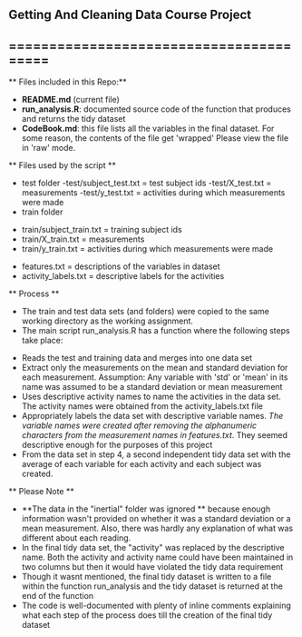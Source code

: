 ## Getting And Cleaning Data Course Project
## ========================================

** Files included in this Repo:**

- **README.md** (current file)
- **run_analysis.R**: documented source code of the function that produces and returns the tidy dataset
- **CodeBook.md**: this file lists all the variables in the final dataset. For some reason, the contents of the file get 'wrapped' Please view the file in 'raw' mode.

** Files used by the script ** 

* test folder
-test/subject_test.txt = test subject ids 
-test/X_test.txt = measurements
-test/y_test.txt = activities during which measurements were made
* train folder
- train/subject_train.txt = training subject ids
- train/X_train.txt = measurements
- train/y_train.txt = activities during which measurements were made
* features.txt = descriptions of the variables in dataset
* activity_labels.txt = descriptive labels for the activities

** Process **

* The train and test data sets (and folders) were copied to the same working directory as the working assignment. 
* The main script run_analysis.R has a function where the following steps take place:
- Reads the test and training data and merges into one data set
- Extract only the measurements on the mean and standard deviation for each measurement. Assumption: Any variable with 'std' or 'mean' in its name was assumed to be a standard deviation or mean measurement
- Uses descriptive activity names to name the activities in the data set. The activity names were obtained from the activity_labels.txt file
- Appropriately labels the data set with descriptive variable names. _The variable names were created after removing the alphanumeric characters from the measurement names in features.txt_. They seemed descriptive enough for the purposes of this project
- From the data set in step 4, a second independent tidy data set with the average of each variable for each activity and each subject was created.  

** Please Note **

- **The data in the "inertial" folder was ignored ** because enough information wasn't provided on whether it was a standard deviation or a mean measurement. Also, there was hardly any explanation of what was different about each reading. 
- In the final tidy data set, the "activity" was replaced by the descriptive name. Both the activity and activity name could have been maintained in two columns but then it would have violated the tidy data requirement
- Though it wasnt mentioned, the final tidy dataset is written to a file within the function run_analysis and the tidy dataset is returned at the end of the function
- The code is well-documented with plenty of inline comments explaining what each step of the process does till the creation of the final tidy dataset
